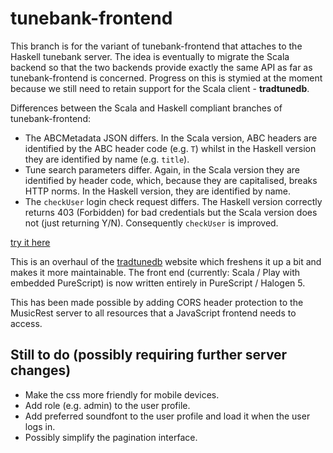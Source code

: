 tunebank-frontend
=================

This branch is for the variant of tunebank-frontend that attaches to the Haskell tunebank server. The idea is eventually to migrate the Scala backend so that the two backends provide exactly the same API as far as tunebank-frontend is concerned.  Progress on this is stymied at the moment because we still need to retain support for the Scala client - __tradtunedb__.

Differences between the Scala and Haskell compliant branches of tunebank-frontend:

  * The ABCMetadata JSON differs.  In the Scala version, ABC headers are identified by the ABC header code (e.g. `T`) whilst in the Haskell version they are identified by name (e.g. `title`).
  * Tune search parameters differ.  Again, in the Scala version they are identified by header code, which, because they are capitalised, breaks HTTP norms.  In the Haskell version, they are identified by name.
  * The `checkUser` login check request differs.  The Haskell version correctly returns 403 (Forbidden) for bad credentials but the Scala version does not (just returning Y/N).  Consequently `checkUser` is improved.


[try it here](http://www.tradtunedb.org.uk:8604)

This is an overhaul of the [tradtunedb](http://www.tradtunedb.org.uk/) website which freshens it up a bit and makes it more maintainable. The front end (currently: Scala / Play with embedded PureScript) is now written entirely in PureScript / Halogen 5.

This has been made possible by adding CORS header protection to the MusicRest server to all resources that a JavaScript frontend needs to access.

Still to do (possibly requiring further server changes)
-------------------------------------------------------
  * Make the css more friendly for mobile devices.
  * Add role (e.g. admin) to the user profile.
  * Add preferred soundfont to the user profile and load it when the user logs in.
  * Possibly simplify the pagination interface.
